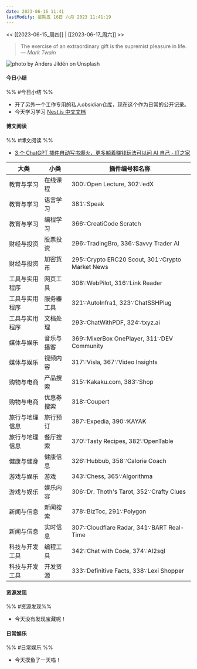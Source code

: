 ```yaml
---
date: 2023-06-16 11:41
lastModify: 星期五 16日 六月 2023 11:41:19
---
```


<< [[2023-06-15_周四]] | [[2023-06-17_周六]] >>

> The exercise of an extraordinary gift is the supremist pleasure in life.
> — <cite>Mark Twain</cite>

![photo by Anders Jildén on Unsplash](https://images.unsplash.com/photo-1467703834117-04386e3dadd8?crop=entropy&cs=srgb&fm=jpg&ixid=M3wzNjM5Nzd8MHwxfHJhbmRvbXx8fHx8fHx8fDE2ODY4ODY4ODF8&ixlib=rb-4.0.3&q=85&w=200&h=200)

#### 今日小结
%% #今日小结 %%

- 开了另外一个工作专用的私人obsidian仓库，现在这个作为日常的公开记录。
- 今天学习学习 [Nest.js 中文文档](https://docs.nestjs.cn/)

#### 博文阅读
%% #博文阅读 %%

- [3 个 ChatGPT 插件自动写书爆火，更多躺着赚钱玩法可以问 AI 自己 - IT之家](https://www.ithome.com/0/700/245.htm)
  

|大类|小类|插件编号和名称|
|---|---|---|
|教育与学习|在线课程|300∵Open Lecture, 302∵edX|
|教育与学习|语言学习|381∵Speak|
|教育与学习|编程学习|366∵CreatiCode Scratch|
|财经与投资|股票投资|296∵TradingBro, 336∵Savvy Trader AI|
|财经与投资|加密货币|295∵Crypto ERC20 Scout, 301∵Crypto Market News|
|工具与实用程序|网页工具|308∵WebPilot, 316∵Link Reader|
|工具与实用程序|服务器工具|321∵AutoInfra1, 323∵ChatSSHPlug|
|工具与实用程序|文档处理|293∵ChatWithPDF, 324∵txyz.ai|
|媒体与娱乐|音乐与播客|369∵MixerBox OnePlayer, 311∵DEV Community|
|媒体与娱乐|视频内容|317∵Visla, 367∵Video Insights|
|购物与电商|产品搜索|315∵Kakaku.com, 383∵Shop|
|购物与电商|优惠券搜索|318∵Coupert|
|旅行与地理信息|旅行预订|387∵Expedia, 390∵KAYAK|
|旅行与地理信息|餐厅搜索|370∵Tasty Recipes, 382∵OpenTable|
|健康与健身|健康信息|326∵Hubbub, 358∵Calorie Coach|
|游戏与娱乐|游戏|343∵Chess, 365∵Algorithma|
|游戏与娱乐|娱乐内容|306∵Dr. Thoth's Tarot, 352∵Crafty Clues|
|新闻与信息|新闻搜索|378∵BizToc, 291∵Polygon|
|新闻与信息|实时信息|307∵Cloudflare Radar, 341∵BART Real-Time|
|科技与开发工具|编程工具|342∵Chat with Code, 374∵AI2sql|
|科技与开发工具|开发资源|333∵Definitive Facts, 338∵Lexi Shopper|

#### 资源发现
%% #资源发现%%

- 今天没有发现宝藏呢！

#### 日常娱乐
%% #日常娱乐 %%

- 今天摸鱼了一天喵！

